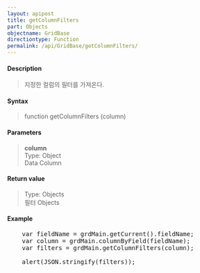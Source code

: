 ```yaml
---
layout: apipost
title: getColumnFilters
part: Objects
objectname: GridBase
directiontype: Function
permalink: /api/GridBase/getColumnFilters/
---
```



#### Description

> 지정한 컬럼의 필터를 가져온다.  

#### Syntax

> function getColumnFilters (column)  

#### Parameters

> **column**  
> Type: Object  
> Data Column  


#### Return value

> Type: Objects  
> 필터 Objects  


#### Example

<pre class="prettyprint">
	var fieldName = grdMain.getCurrent().fieldName;
	var column = grdMain.columnByField(fieldName);
	var filters = grdMain.getColumnFilters(column);
	
	alert(JSON.stringify(filters));				
</pre>

